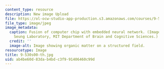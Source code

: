 ```yaml
---
content_type: resource
description: New image Upload
file: https://ol-ocw-studio-app-production.s3.amazonaws.com/courses/9-530-cellular-and-molecular-computation-spring-2000/ab4be60d83dab4bdc3f991406460c99d_9-530s00-th.jpg
file_type: image/jpeg
image_metadata:
  caption: Fusion of computer chip with embedded neural network. (Image courtesy of
    Seung Laboratory, MIT Department of Brain and Cognitive Sciences.)
  credit: ''
  image-alt: Image showing organic matter on a structured field.
resourcetype: Image
title: 9-530s00-th.jpg
uid: ab4be60d-83da-b4bd-c3f9-91406460c99d
---
```

